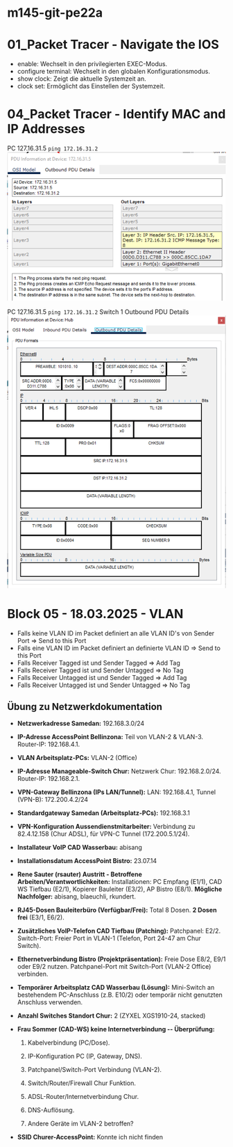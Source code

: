 # m145-git-pe22a

# 01_Packet Tracer - Navigate the IOS

- enable: Wechselt in den privilegierten EXEC-Modus.
- configure terminal: Wechselt in den globalen Konfigurationsmodus.
- show clock: Zeigt die aktuelle Systemzeit an.
- clock set: Ermöglicht das Einstellen der Systemzeit.

# 04_Packet Tracer - Identify MAC and IP Addresses

PC 127.16.31.5 `ping 172.16.31.2`
![alt text](image.png)

PC 127.16.31.5 `ping 172.16.31.2`
Switch 1 Outbound PDU Details
![alt text](image-1.png)

# Block 05 - 18.03.2025 - VLAN
- Falls keine VLAN ID im Packet definiert an alle VLAN ID's von Sender Port => Send to this Port
- Falls eine VLAN ID im Packet definiert an definierte VLAN ID => Send to this Port
- Falls Receiver Tagged ist und Sender Tagged => Add Tag
- Falls Receiver Tagged ist und Sender Untagged => No Tag
- Falls Receiver Untagged ist und Sender Tagged => Add Tag
- Falls Receiver Untagged ist und Sender Untagged => No Tag

## Übung zu Netzwerkdokumentation

-   **Netzwerkadresse Samedan:** 192.168.3.0/24

-   **IP-Adresse AccessPoint Bellinzona:** Teil von VLAN-2 & VLAN-3. Router-IP: 192.168.4.1.

-   **VLAN Arbeitsplatz-PCs:** VLAN-2 (Office)

-   **IP-Adresse Manageable-Switch Chur:** Netzwerk Chur: 192.168.2.0/24. Router-IP: 192.168.2.1.

-   **VPN-Gateway Bellinzona (IPs LAN/Tunnel):** LAN: 192.168.4.1, Tunnel (VPN-B): 172.200.4.2/24

-   **Standardgateway Samedan (Arbeitsplatz-PCs):** 192.168.3.1

-   **VPN-Konfiguration Aussendienstmitarbeiter:** Verbindung zu 82.4.12.158 (Chur ADSL), für VPN-C Tunnel (172.200.5.1/24).

-   **Installateur VoIP CAD Wasserbau:** abisang

-   **Installationsdatum AccessPoint Bistro:** 23.07.14

-   **Rene Sauter (rsauter) Austritt - Betroffene Arbeiten/Verantwortlichkeiten:** Installationen: PC Empfang (E1/1), CAD WS Tiefbau (E2/1), Kopierer Bauleiter (E3/2), AP Bistro (E8/1). **Mögliche Nachfolger:** abisang, blaeuchli, rkundert.

-   **RJ45-Dosen Bauleiterbüro (Verfügbar/Frei):** Total 8 Dosen. **2 Dosen frei** (E3/1, E6/2).

-   **Zusätzliches VoIP-Telefon CAD Tiefbau (Patching):** Patchpanel: E2/2. Switch-Port: Freier Port in VLAN-1 (Telefon, Port 24-47 am Chur Switch).

-   **Ethernetverbindung Bistro (Projektpräsentation):** Freie Dose E8/2, E9/1 oder E9/2 nutzen. Patchpanel-Port mit Switch-Port (VLAN-2 Office) verbinden.

-   **Temporärer Arbeitsplatz CAD Wasserbau (Lösung):** Mini-Switch an bestehendem PC-Anschluss (z.B. E10/2) oder temporär nicht genutzten Anschluss verwenden.

-   **Anzahl Switches Standort Chur:** 2 (ZYXEL XGS1910-24, stacked)

-   **Frau Sommer (CAD-WS) keine Internetverbindung -- Überprüfung:**

    1.  Kabelverbindung (PC/Dose).

    2.  IP-Konfiguration PC (IP, Gateway, DNS).

    3.  Patchpanel/Switch-Port Verbindung (VLAN-2).

    4.  Switch/Router/Firewall Chur Funktion.

    5.  ADSL-Router/Internetverbindung Chur.

    6.  DNS-Auflösung.

    7.  Andere Geräte im VLAN-2 betroffen?

-   **SSID Churer-AccessPoint:** Konnte ich nicht finden
